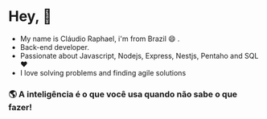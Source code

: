 # Hey, 👋 

* My name is Cláudio Raphael, i'm from Brazil 😄 .
* Back-end developer.
* Passionate about Javascript, Nodejs, Express, Nestjs, Pentaho and SQL ❤️ 
* I love solving problems and finding agile solutions

### 🌎 A inteligência é o que você usa quando não sabe o que fazer!
